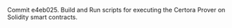 Commit e4eb025.                    Build and Run scripts for executing the Certora Prover on Solidity smart contracts.